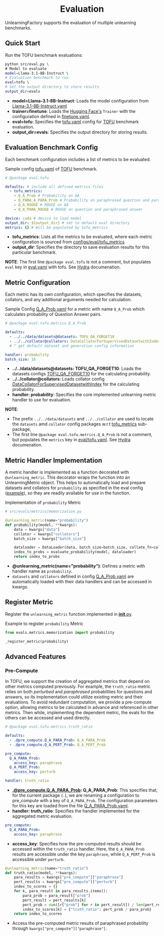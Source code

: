 <div align="center">    
 
# Evaluation

</div>

UnlearningFactory supports the evaluation of multiple unlearning benchmarks.



## Quick Start
Run the TOFU benchmark evaluations:
```bash
python src/eval.py \
# Model to evaluate
model=Llama-3.1-8B-Instruct \ 
# Evaluation benchmark to run
eval=tofu \ 
# Set the output directory to store results
output_dir=evals 
```

- **model=Llama-3.1-8B-Instruct**: Loads the model configuration from [Llama-3.1-8B-Instruct.yaml](../configs/model/Llama-3.1-8B-Instruct.yaml)
- **trainer=finetune**: Loads the [Hugging Face's](https://github.com/huggingface/transformers/blob/v4.45.1/src/transformers/trainer.py) `Trainer` with the configuration defined in [finetune.yaml](../configs/trainer/finetune.yaml).
- **eval=tofu**: Specifies the [tofu.yaml](../configs/eval/tofu.yaml) config for [TOFU](https://arxiv.org/abs/2401.06121) benchmark evaluation.
- **output_dir=evals**: Specifies the output directory for storing results.


## Evaluation Benchmark Config

Each benchmark configuration includes a list of metrics to be evaluated.

Sample config [tofu.yaml](../configs/eval/tofu.yaml) of [TOFU](https://arxiv.org/abs/2401.06121) benchmark.
```yaml
# @package eval.tofu

defaults: # include all defined metrics files
  - tofu_metrics: 
    - Q_A_Prob # Probability on QA
    - Q_PARA_A_PARA_Prob # Probability on paraphrased question and paraphrased anser
    - Q_A_ROUGE # ROUGE on QA
    - Q_A_PARA_ROUGE # ROUGE on question and paraphrased answer

device: cuda # device to load model
output_dir: ${output_dir} # set to default eval directory
metrics: {} # Will be populated by tofu_metrics
```

- **tofu_metrics**: Lists all the metrics to be evaluated, where each metric configuration is sourced from [configs/eval/tofu_metrics](../configs/eval/tofu_metrics/)
- **output_dir**: Specifies the directory to save evaluation results for this particular benchmark.

__NOTE__: The first line `@package eval.tofu` is not a comment, but populates `eval` key in [eval.yaml](../configs/eval.yaml) with tofu. See [Hydra](https://hydra.cc/docs/upgrades/0.11_to_1.0/adding_a_package_directive/) documenation.


## Metric Configuration


Each metric has its own configuration, which specifies the datasets, collators, and any additional arguments needed for calculation.

Sample Config [Q_A_Prob.yaml](../configs/eval/tofu_metrics/Q_A_Prob.yaml) for a metric with name `Q_A_Prob` which calculates probability of Question Answer pairs.
```yaml
# @package eval.tofu.metrics.Q_A_Prob

defaults:
  - ../../data/datasets@datasets: TOFU_QA_FORGET10
  - ../../collator@collators: DataCollatorForSupervisedDatasetwithIndex
  # ^ get default dataset and generation config information

handler: probability
batch_size: 16
```

- **../../data/datasets@datasets: TOFU_QA_FORGET10**: Loads the datasets configs [TOFU_QA_FORGET10](../configs/data/datasets/TOFU_QA_FORGET10.yaml) for the calculating probability. 
- **../../collator@collators**: Loads collator config [DataCollatorForSupervisedDatasetwithIndex](../configs/collator/DataCollatorForSupervisedDatasetwithIndex.yaml) for the calculating probability.
- **handler: probability**: Specifies the core implemented unlearning metric handler to use for evaluation.


__NOTE__: 
- The prefix `../../data/datasets` and `../../collator` are used to locate the `datasets` amd `collator` config packages w.r.t [tofu_metrics](../configs/eval/tofu_metrics/) sub-package,
- The first line `@package eval.tofu.metrics.Q_A_Prob` is not a comment, but populates the `metrics` key in [eval/tofu.yaml](../configs/eval/tofu.yaml). See [Hydra](https://hydra.cc/docs/upgrades/0.11_to_1.0/adding_a_package_directive/) documenation.

## Metric Handler Implementation




A metric handler is implemented as a function decorated with `@unlearning_metric`. This decorator wraps the function into an UnlearningMetric object. This helps to automatically load and prepare datasets and collators for `probability` as specified in the eval config ([example](../configs/eval/tofu_metrics/Q_A_Prob.yaml)), so they are readily available for use in the function.

Implementation of `probability` Metric

```python
# src/evals/metrics/memorization.py

@unlearning_metric(name="probability")
def probability(model, **kwargs):
    data = kwargs["data"]
    collator = kwargs["collators"]
    batch_size = kwargs["batch_size"]

    dataloader = DataLoader(data, batch_size=batch_size, collate_fn=collator)
    index_to_probs = evaluate_probability(model, dataloader)
    return index_to_probs
```

- **@unlearning_metric(name="probability")**: Defines a metric with handler name as `probability`.
- `datasets` and `collators` defined in config [Q_A_Prob.yaml](../configs/eval/tofu_metrics/Q_A_Prob.yaml) are automatically loaded with their data handlers and can be accessed in kwargs.


## Register Metric

Register the `unlearning_metric` function implemented in [__init__.py](../src/evals/metrics/__init__.py).

Example to register  `probability` Metric

```python
from evals.metrics.memorization import probability

_register_metric(probability)
```

## Advanced Features

### Pre-Compute

In TOFU, we support the creation of aggregated metrics that depend on other metrics computed previously. For example, the `truth_ratio` metric relies on both *perturbed* and *paraphrased* probabilities for questions and answers, so its implementation could utilize existing metric and their evaluations. To avoid redundant computation, we provide a pre-compute option, allowing metrics to be calculated in advance and referenced in other metrics. Then while, implementing the dependent metric, the evals for the others can be accessed and used directly.

```yaml
# @package eval.tofu.metrics.truth_ratio

defaults:
  - .@pre_compute.Q_A_PARA_Prob: Q_A_PARA_Prob
  - .@pre_compute.Q_A_PERT_Prob: Q_A_PERT_Prob

pre_compute:
  Q_A_PARA_Prob:
    access_key: paraphrase
  Q_A_PERT_Prob:
    access_key: perturb

handler: truth_ratio
```
- **.@pre_compute.Q_A_PARA_Prob: Q_A_PARA_Prob**: This specifies that, for the current package (`.`), we are renaming a configuration to pre_compute with a key of `Q_A_PARA_Prob`. The configuration parameters for this key are loaded from the file [Q_A_PARA_Prob.yaml](../configs/eval/tofu_metrics/Q_A_PARA_Prob.yaml).
- **handler: truth_ratio**: Specifies the handler implemented for the aggregated metric evaluation.
  
```yaml
pre_compute:
  Q_A_PARA_Prob:
    access_key: paraphrase
```
- **access_key**: Specifies how the pre-computed results should be accessed within the `truth_ratio` handler. Here, the `Q_A_PARA_Prob` results are accessible under the key `paraphrase`, while `Q_A_PERT_Prob` is accessible under `perturb`.

```python
@unlearning_metric(name="truth_ratio")
def truth_ratio(model, **kwargs):
    para_results = kwargs["pre_compute"]["paraphrase"]
    pert_results = kwargs["pre_compute"]["perturb"]
    index_to_scores = {}
    for k, para_result in para_results.items():
        para_prob = para_result["prob"]
        pert_result = pert_results[k]
        pert_prob = sum([r["prob"] for r in pert_result]) / len(pert_result)
        index_to_scores[k] = {"truth_ratio": pert_prob / para_prob}
    return index_to_scores
```
- Access the pre-computed metric results of paraphrased probability through `kwargs["pre_compute"]["paraphrase"]`.
